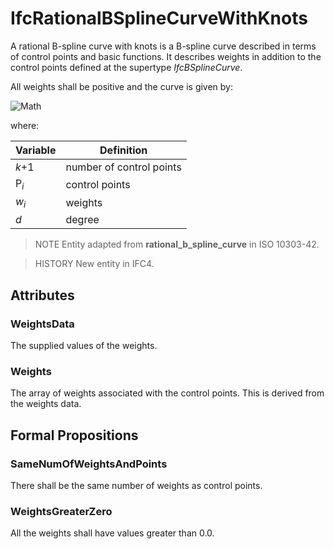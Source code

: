 # IfcRationalBSplineCurveWithKnots

A rational B-spline curve with knots is a B-spline curve described in terms of control points and basic functions. It describes weights in addition to the control points defined at the supertype _IfcBSplineCurve_.

All weights shall be positive and the curve is given by:

![Math](../../../../figures/ifcrationalbsplinecurvewithknots-math1.gif)

where:

Variable | Definition
--- | ---
<em>k</em>+1 | number of control points
P<sub><em>i</em></sub> | control points
<em>w<sub>i</sub></em> | weights
<em>d</em> | degree

> NOTE  Entity adapted from **rational_b_spline_curve** in ISO 10303-42.

> HISTORY  New entity in IFC4.

## Attributes

### WeightsData
The supplied values of the weights.

### Weights
The array of weights associated with the control points. This is derived from the weights data.

## Formal Propositions

### SameNumOfWeightsAndPoints
There shall be the same number of weights as control points.

### WeightsGreaterZero
All the weights shall have values greater than 0.0.
